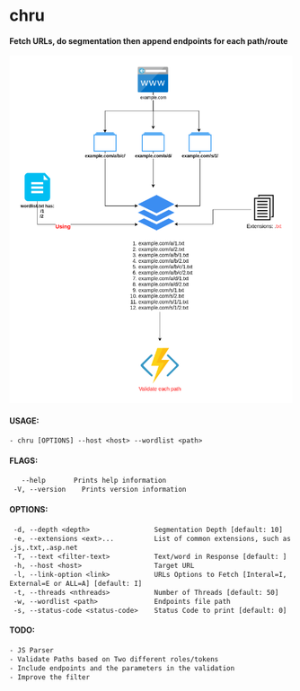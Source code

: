 # chru
#### Fetch URLs, do segmentation then append endpoints for each path/route
![alt](image.png)


#### USAGE:
    - chru [OPTIONS] --host <host> --wordlist <path>

#### FLAGS:
       --help       Prints help information
     -V, --version    Prints version information

#### OPTIONS:
     -d, --depth <depth>                Segmentation Depth [default: 10]
     -e, --extensions <ext>...          List of common extensions, such as .js,.txt,.asp.net
     -T, --text <filter-text>           Text/word in Response [default: ]
     -h, --host <host>                  Target URL
     -l, --link-option <link>           URLs Options to Fetch [Interal=I, External=E or ALL=A] [default: I]
     -t, --threads <nthreads>           Number of Threads [default: 50]
     -w, --wordlist <path>              Endpoints file path
     -s, --status-code <status-code>    Status Code to print [default: 0]

#### TODO:
    - JS Parser
    - Validate Paths based on Two different roles/tokens
    - Include endpoints and the parameters in the validation
    - Improve the filter
